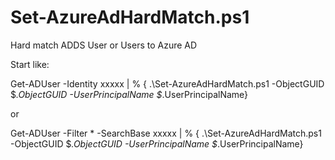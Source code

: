# Set-AzureAdHardMatch.ps1
Hard match ADDS User or Users to Azure AD

Start like:

Get-ADUser -Identity xxxxx | % { .\Set-AzureAdHardMatch.ps1 -ObjectGUID $_.ObjectGUID -UserPrincipalName $_.UserPrincipalName}
  
  or
  
Get-ADUser -Filter * -SearchBase xxxxx | % { .\Set-AzureAdHardMatch.ps1 -ObjectGUID $_.ObjectGUID -UserPrincipalName $_.UserPrincipalName}
